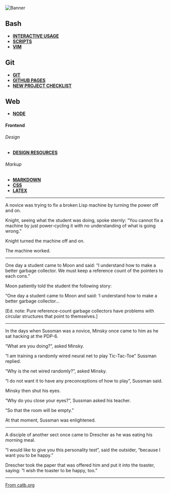 ![Banner](banners/guides.png)
## Bash
- [**INTERACTIVE USAGE**](bash/bash-shell.md)
- [**SCRIPTS**](bash/bash-scripts.md)
- [**VIM**](bash/vim-plugins)
## Git
- [**GIT**](git/git.md)
- [**GITHUB PAGES**](git/github-pages.md)
- [**NEW PROJECT CHECKLIST**](git/new-project.md)
## Web
- [**NODE**](node-guide.md)
#### Frontend
###### Design
- [**DESIGN RESOURCES**](design-resources.md)
###### Markup
- [**MARKDOWN**](markdown.md)
- [**CSS**](css-tricks.md)
- [**LATEX**](latex-guide.md)


------------------------------------

A novice was trying to fix a broken Lisp machine by turning the power off and on.

Knight, seeing what the student was doing, spoke sternly: “You cannot fix a machine by just power-cycling it with no understanding of what is going wrong.”

Knight turned the machine off and on.

The machine worked.

-------------------------------------

One day a student came to Moon and said: “I understand how to make a better garbage collector. We must keep a reference count of the pointers to each cons.”

Moon patiently told the student the following story:

“One day a student came to Moon and said: ‘I understand how to make a better garbage collector...

[Ed. note: Pure reference-count garbage collectors have problems with circular structures that point to themselves.]

-------------------------------------

In the days when Sussman was a novice, Minsky once came to him as he sat hacking at the PDP-6.

“What are you doing?”, asked Minsky.

“I am training a randomly wired neural net to play Tic-Tac-Toe” Sussman replied.

“Why is the net wired randomly?”, asked Minsky.

“I do not want it to have any preconceptions of how to play”, Sussman said.

Minsky then shut his eyes.

“Why do you close your eyes?”, Sussman asked his teacher.

“So that the room will be empty.”

At that moment, Sussman was enlightened.


-------------------------------------

A disciple of another sect once came to Drescher as he was eating his morning meal.

“I would like to give you this personality test”, said the outsider, “because I want you to be happy.”

Drescher took the paper that was offered him and put it into the toaster, saying: “I wish the toaster to be happy, too.”

-------------------------------------

[From catb.org](http://www.catb.org/jargon/html/koans.html)
